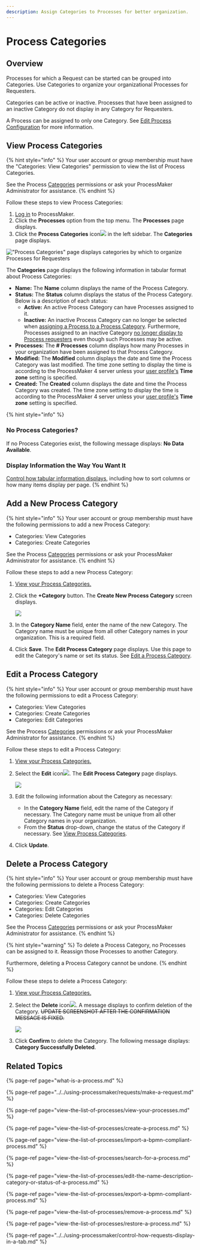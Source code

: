 ```yaml
---
description: Assign Categories to Processes for better organization.
---
```


# Process Categories

## Overview

Processes for which a Request can be started can be grouped into Categories. Use Categories to organize your organizational Processes for Requesters.

Categories can be active or inactive. Processes that have been assigned to an inactive Category do not display in any Category for Requesters.

A Process can be assigned to only one Category. See [Edit Process Configuration](view-the-list-of-processes/edit-the-name-description-category-or-status-of-a-process.md#edit-configuration-information-about-a-process) for more information.

## View Process Categories

{% hint style="info" %}
Your user account or group membership must have the "Categories: View Categories" permission to view the list of Process Categories.

See the Process [Categories](../../processmaker-administration/permission-descriptions-for-users-and-groups.md#categories) permissions or ask your ProcessMaker Administrator for assistance.
{% endhint %}

Follow these steps to view Process Categories:

1. [Log in](../../using-processmaker/log-in.md#log-in) to ProcessMaker.
2. Click the **Processes** option from the top menu. The **Processes** page displays.
3. Click the **Process Categories** icon![](../../.gitbook/assets/process-categories-icon-processes.png) in the left sidebar. The **Categories** page displays.

![&quot;Process Categories&quot; page displays categories by which to organize Processes for Requesters](../../.gitbook/assets/process-categories-page-processes.png)

The **Categories** page displays the following information in tabular format about Process Categories:

* **Name:** The **Name** column displays the name of the Process Category.
* **Status:** The **Status** column displays the status of the Process Category. Below is a description of each status:
  * **Active:** An active Process Category can have Processes assigned to it.
  * **Inactive:** An inactive Process Category can no longer be selected when [assigning a Process to a Process Category](view-the-list-of-processes/create-a-process.md#create-a-new-process). Furthermore, Processes assigned to an inactive Category [no longer display to Process requesters](../../using-processmaker/requests/make-a-request.md#start-a-request) even though such Processes may be active.
* **Processes:** The **\# Processes** column displays how many Processes in your organization have been assigned to that Process Category.
* **Modified:** The **Modified** column displays the date and time the Process Category was last modified. The time zone setting to display the time is according to the ProcessMaker 4 server unless your [user profile's](../../using-processmaker/profile-settings.md#change-your-profile-settings) **Time zone** setting is specified.
* **Created:** The **Created** column displays the date and time the Process Category was created. The time zone setting to display the time is according to the ProcessMaker 4 server unless your [user profile's](../../using-processmaker/profile-settings.md#change-your-profile-settings) **Time zone** setting is specified.

{% hint style="info" %}
### No Process Categories? <a id="no-processes"></a>

If no Process Categories exist, the following message displays: **No Data Available**.

### Display Information the Way You Want It <a id="display-information-the-way-you-want-it"></a>

​[Control how tabular information displays](https://processmaker.gitbook.io/processmaker-4-community/-LPblkrcFWowWJ6HZdhC/~/drafts/-LWD5skTaOptuIWIWk76/primary/using-processmaker/control-how-requests-display-in-a-tab), including how to sort columns or how many items display per page.
{% endhint %}

## Add a New Process Category

{% hint style="info" %}
Your user account or group membership must have the following permissions to add a new Process Category:

* Categories: View Categories
* Categories: Create Categories

See the Process [Categories](../../processmaker-administration/permission-descriptions-for-users-and-groups.md#categories) permissions or ask your ProcessMaker Administrator for assistance.
{% endhint %}

Follow these steps to add a new Process Category:

1. [View your Process Categories.](process-categories.md#view-process-categories)
2. Click the **+Category** button. The **Create New Process Category** screen displays.  

   ![](../../.gitbook/assets/create-new-process-category-screen-processes.png)

3. In the **Category Name** field, enter the name of the new Category. The Category name must be unique from all other Category names in your organization. This is a required field.
4. Click **Save**. The **Edit Process Category** page displays. Use this page to edit the Category's name or set its status. See [Edit a Process Category](process-categories.md#edit-a-process-category).

## Edit a Process Category

{% hint style="info" %}
Your user account or group membership must have the following permissions to edit a Process Category:

* Categories: View Categories
* Categories: Create Categories
* Categories: Edit Categories

See the Process [Categories](../../processmaker-administration/permission-descriptions-for-users-and-groups.md#categories) permissions or ask your ProcessMaker Administrator for assistance.
{% endhint %}

Follow these steps to edit a Process Category:

1. [View your Process Categories.](process-categories.md#view-process-categories)
2. Select the **Edit** icon![](../../.gitbook/assets/open-modeler-edit-icon-processes-page-processes.png). The **Edit Process Category** page displays.  

   ![](../../.gitbook/assets/edit-process-category-page-processes.png)

3. Edit the following information about the Category as necessary:
   * In the **Category Name** field, edit the name of the Category if necessary. The Category name must be unique from all other Category names in your organization.
   * From the **Status** drop-down, change the status of the Category if necessary. See [View Process Categories](process-categories.md#view-process-categories).
4. Click **Update**.

## Delete a Process Category

{% hint style="info" %}
Your user account or group membership must have the following permissions to delete a Process Category:

* Categories: View Categories
* Categories: Create Categories
* Categories: Edit Categories
* Categories: Delete Categories

See the Process [Categories](../../processmaker-administration/permission-descriptions-for-users-and-groups.md#categories) permissions or ask your ProcessMaker Administrator for assistance.
{% endhint %}

{% hint style="warning" %}
To delete a Process Category, no Processes can be assigned to it. Reassign those Processes to another Category.

Furthermore, deleting a Process Category cannot be undone.
{% endhint %}

Follow these steps to delete a Process Category:

1. [View your Process Categories.](process-categories.md#view-process-categories)
2. Select the **Delete** icon![](../../.gitbook/assets/trash-icon-process-modeler-processes.png). A message displays to confirm deletion of the Category. ~~UPDATE SCREENSHOT AFTER THE CONFIRMATION MESSAGE IS FIXED.~~  

   ![](../../.gitbook/assets/remove-process-category-screen-processes.png)

3. Click **Confirm** to delete the Category. The following message displays: **Category Successfully Deleted**.

## Related Topics

{% page-ref page="what-is-a-process.md" %}

{% page-ref page="../../using-processmaker/requests/make-a-request.md" %}

{% page-ref page="view-the-list-of-processes/view-your-processes.md" %}

{% page-ref page="view-the-list-of-processes/create-a-process.md" %}

{% page-ref page="view-the-list-of-processes/import-a-bpmn-compliant-process.md" %}

{% page-ref page="view-the-list-of-processes/search-for-a-process.md" %}

{% page-ref page="view-the-list-of-processes/edit-the-name-description-category-or-status-of-a-process.md" %}

{% page-ref page="view-the-list-of-processes/export-a-bpmn-compliant-process.md" %}

{% page-ref page="view-the-list-of-processes/remove-a-process.md" %}

{% page-ref page="view-the-list-of-processes/restore-a-process.md" %}

{% page-ref page="../../using-processmaker/control-how-requests-display-in-a-tab.md" %}



